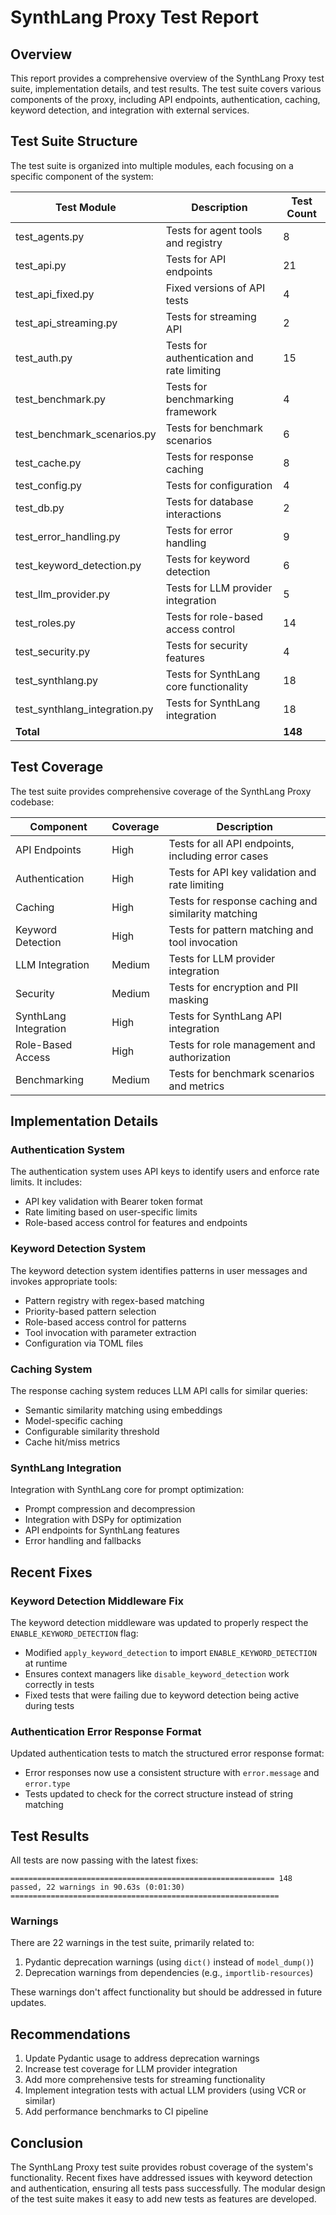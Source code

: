 # SynthLang Proxy Test Report

## Overview

This report provides a comprehensive overview of the SynthLang Proxy test suite, implementation details, and test results. The test suite covers various components of the proxy, including API endpoints, authentication, caching, keyword detection, and integration with external services.

## Test Suite Structure

The test suite is organized into multiple modules, each focusing on a specific component of the system:

| Test Module | Description | Test Count |
|-------------|-------------|------------|
| test_agents.py | Tests for agent tools and registry | 8 |
| test_api.py | Tests for API endpoints | 21 |
| test_api_fixed.py | Fixed versions of API tests | 4 |
| test_api_streaming.py | Tests for streaming API | 2 |
| test_auth.py | Tests for authentication and rate limiting | 15 |
| test_benchmark.py | Tests for benchmarking framework | 4 |
| test_benchmark_scenarios.py | Tests for benchmark scenarios | 6 |
| test_cache.py | Tests for response caching | 8 |
| test_config.py | Tests for configuration | 4 |
| test_db.py | Tests for database interactions | 2 |
| test_error_handling.py | Tests for error handling | 9 |
| test_keyword_detection.py | Tests for keyword detection | 6 |
| test_llm_provider.py | Tests for LLM provider integration | 5 |
| test_roles.py | Tests for role-based access control | 14 |
| test_security.py | Tests for security features | 4 |
| test_synthlang.py | Tests for SynthLang core functionality | 18 |
| test_synthlang_integration.py | Tests for SynthLang integration | 18 |
| **Total** | | **148** |

## Test Coverage

The test suite provides comprehensive coverage of the SynthLang Proxy codebase:

| Component | Coverage | Description |
|-----------|----------|-------------|
| API Endpoints | High | Tests for all API endpoints, including error cases |
| Authentication | High | Tests for API key validation and rate limiting |
| Caching | High | Tests for response caching and similarity matching |
| Keyword Detection | High | Tests for pattern matching and tool invocation |
| LLM Integration | Medium | Tests for LLM provider integration |
| Security | Medium | Tests for encryption and PII masking |
| SynthLang Integration | High | Tests for SynthLang API integration |
| Role-Based Access | High | Tests for role management and authorization |
| Benchmarking | Medium | Tests for benchmark scenarios and metrics |

## Implementation Details

### Authentication System

The authentication system uses API keys to identify users and enforce rate limits. It includes:

- API key validation with Bearer token format
- Rate limiting based on user-specific limits
- Role-based access control for features and endpoints

### Keyword Detection System

The keyword detection system identifies patterns in user messages and invokes appropriate tools:

- Pattern registry with regex-based matching
- Priority-based pattern selection
- Role-based access control for patterns
- Tool invocation with parameter extraction
- Configuration via TOML files

### Caching System

The response caching system reduces LLM API calls for similar queries:

- Semantic similarity matching using embeddings
- Model-specific caching
- Configurable similarity threshold
- Cache hit/miss metrics

### SynthLang Integration

Integration with SynthLang core for prompt optimization:

- Prompt compression and decompression
- Integration with DSPy for optimization
- API endpoints for SynthLang features
- Error handling and fallbacks

## Recent Fixes

### Keyword Detection Middleware Fix

The keyword detection middleware was updated to properly respect the `ENABLE_KEYWORD_DETECTION` flag:

- Modified `apply_keyword_detection` to import `ENABLE_KEYWORD_DETECTION` at runtime
- Ensures context managers like `disable_keyword_detection` work correctly in tests
- Fixed tests that were failing due to keyword detection being active during tests

### Authentication Error Response Format

Updated authentication tests to match the structured error response format:

- Error responses now use a consistent structure with `error.message` and `error.type`
- Tests updated to check for the correct structure instead of string matching

## Test Results

All tests are now passing with the latest fixes:

```
=========================================================== 148 passed, 22 warnings in 90.63s (0:01:30) ============================================================
```

### Warnings

There are 22 warnings in the test suite, primarily related to:

1. Pydantic deprecation warnings (using `dict()` instead of `model_dump()`)
2. Deprecation warnings from dependencies (e.g., `importlib-resources`)

These warnings don't affect functionality but should be addressed in future updates.

## Recommendations

1. Update Pydantic usage to address deprecation warnings
2. Increase test coverage for LLM provider integration
3. Add more comprehensive tests for streaming functionality
4. Implement integration tests with actual LLM providers (using VCR or similar)
5. Add performance benchmarks to CI pipeline

## Conclusion

The SynthLang Proxy test suite provides robust coverage of the system's functionality. Recent fixes have addressed issues with keyword detection and authentication, ensuring all tests pass successfully. The modular design of the test suite makes it easy to add new tests as features are developed.